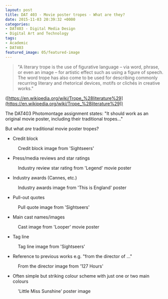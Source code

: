 ```yaml
---
layout: post
title: DAT 403 - Movie poster tropes - What are they?
date: 2015-11-03 20:39:32 +0000
categories:
- DAT403 - Digital Media Design
- Digital Art and Technology
tags:
- Academic
- DAT403
featured_image: 05/featured-image
---
```

<blockquote>"A literary trope is the use of figurative language – via word, phrase, or even an image – for artistic effect such as using a figure of speech. The word trope has also come to be used for describing commonly recurring literary and rhetorical devices, motifs or clichés in creative works."
</blockquote>

([https://en.wikipedia.org/wiki/Trope_%28literature%29](https://en.wikipedia.org/wiki/Trope_%28literature%29))

The DAT403 Photomontage assignment states: "It should work as an original movie poster, including their traditional tropes..."

But what *are* traditional movie poster tropes?

- Credit block

<figure><a href="https://res.cloudinary.com/circleseven/image/upload/q_auto,f_auto/credit-block"><img src="https://res.cloudinary.com/circleseven/image/upload/c_limit,w_800,h_800,q_auto,f_auto/credit-block" srcset="https://res.cloudinary.com/circleseven/image/upload/c_limit,w_400,q_auto,f_auto/credit-block 400w, https://res.cloudinary.com/circleseven/image/upload/c_limit,w_800,q_auto,f_auto/credit-block 800w, https://res.cloudinary.com/circleseven/image/upload/c_limit,w_1200,q_auto,f_auto/credit-block 1200w" sizes="(max-width: 768px) 100vw, 800px" alt="" loading="lazy"></a><figcaption>Credit block image from 'Sightseers'</figcaption></figure>

- Press/media reviews and star ratings

<figure><a href="https://res.cloudinary.com/circleseven/image/upload/q_auto,f_auto/industry-review-star-rating"><img src="https://res.cloudinary.com/circleseven/image/upload/c_limit,w_800,h_800,q_auto,f_auto/industry-review-star-rating" srcset="https://res.cloudinary.com/circleseven/image/upload/c_limit,w_400,q_auto,f_auto/industry-review-star-rating 400w, https://res.cloudinary.com/circleseven/image/upload/c_limit,w_800,q_auto,f_auto/industry-review-star-rating 800w, https://res.cloudinary.com/circleseven/image/upload/c_limit,w_1200,q_auto,f_auto/industry-review-star-rating 1200w" sizes="(max-width: 768px) 100vw, 800px" alt="" loading="lazy"></a><figcaption>Industry review star rating from 'Legend' movie poster</figcaption></figure>

- Industry awards (Cannes, etc.)

<figure><a href="https://res.cloudinary.com/circleseven/image/upload/q_auto,f_auto/industry-awards"><img src="https://res.cloudinary.com/circleseven/image/upload/c_limit,w_800,h_800,q_auto,f_auto/industry-awards" srcset="https://res.cloudinary.com/circleseven/image/upload/c_limit,w_400,q_auto,f_auto/industry-awards 400w, https://res.cloudinary.com/circleseven/image/upload/c_limit,w_800,q_auto,f_auto/industry-awards 800w, https://res.cloudinary.com/circleseven/image/upload/c_limit,w_1200,q_auto,f_auto/industry-awards 1200w" sizes="(max-width: 768px) 100vw, 800px" alt="" loading="lazy"></a><figcaption>Industry awards image from 'This is England' poster</figcaption></figure>

- Pull-out quotes

<figure><a href="https://res.cloudinary.com/circleseven/image/upload/q_auto,f_auto/pull-quote"><img src="https://res.cloudinary.com/circleseven/image/upload/c_limit,w_800,h_800,q_auto,f_auto/pull-quote" srcset="https://res.cloudinary.com/circleseven/image/upload/c_limit,w_400,q_auto,f_auto/pull-quote 400w, https://res.cloudinary.com/circleseven/image/upload/c_limit,w_800,q_auto,f_auto/pull-quote 800w, https://res.cloudinary.com/circleseven/image/upload/c_limit,w_1200,q_auto,f_auto/pull-quote 1200w" sizes="(max-width: 768px) 100vw, 800px" alt="" loading="lazy"></a><figcaption>Pull quote image from 'Sightseers'</figcaption></figure>

- Main cast names/images

<figure><a href="https://res.cloudinary.com/circleseven/image/upload/q_auto,f_auto/cast"><img src="https://res.cloudinary.com/circleseven/image/upload/c_limit,w_800,h_800,q_auto,f_auto/cast" srcset="https://res.cloudinary.com/circleseven/image/upload/c_limit,w_400,q_auto,f_auto/cast 400w, https://res.cloudinary.com/circleseven/image/upload/c_limit,w_800,q_auto,f_auto/cast 800w, https://res.cloudinary.com/circleseven/image/upload/c_limit,w_1200,q_auto,f_auto/cast 1200w" sizes="(max-width: 768px) 100vw, 800px" alt="" loading="lazy"></a><figcaption>Cast image from 'Looper' movie poster</figcaption></figure>

- Tag line

<figure><a href="https://res.cloudinary.com/circleseven/image/upload/q_auto,f_auto/tag-line"><img src="https://res.cloudinary.com/circleseven/image/upload/c_limit,w_800,h_800,q_auto,f_auto/tag-line" srcset="https://res.cloudinary.com/circleseven/image/upload/c_limit,w_400,q_auto,f_auto/tag-line 400w, https://res.cloudinary.com/circleseven/image/upload/c_limit,w_800,q_auto,f_auto/tag-line 800w, https://res.cloudinary.com/circleseven/image/upload/c_limit,w_1200,q_auto,f_auto/tag-line 1200w" sizes="(max-width: 768px) 100vw, 800px" alt="" loading="lazy"></a><figcaption>Tag line image from 'Sightseers'</figcaption></figure>

- Reference to previous works e.g. "from the director of ..."

<figure><a href="https://res.cloudinary.com/circleseven/image/upload/q_auto,f_auto/from-the-director"><img src="https://res.cloudinary.com/circleseven/image/upload/c_limit,w_800,h_800,q_auto,f_auto/from-the-director" srcset="https://res.cloudinary.com/circleseven/image/upload/c_limit,w_400,q_auto,f_auto/from-the-director 400w, https://res.cloudinary.com/circleseven/image/upload/c_limit,w_800,q_auto,f_auto/from-the-director 800w, https://res.cloudinary.com/circleseven/image/upload/c_limit,w_1200,q_auto,f_auto/from-the-director 1200w" sizes="(max-width: 768px) 100vw, 800px" alt="" loading="lazy"></a><figcaption>From the director image from '127 Hours'</figcaption></figure>

- Often simple but striking colour scheme with just one or two main colours

<figure><a href="https://res.cloudinary.com/circleseven/image/upload/q_auto,f_auto/little_miss_sunshine_ver4"><img src="https://res.cloudinary.com/circleseven/image/upload/c_limit,w_800,h_800,q_auto,f_auto/little_miss_sunshine_ver4" srcset="https://res.cloudinary.com/circleseven/image/upload/c_limit,w_400,q_auto,f_auto/little_miss_sunshine_ver4 400w, https://res.cloudinary.com/circleseven/image/upload/c_limit,w_800,q_auto,f_auto/little_miss_sunshine_ver4 800w, https://res.cloudinary.com/circleseven/image/upload/c_limit,w_1200,q_auto,f_auto/little_miss_sunshine_ver4 1200w" sizes="(max-width: 768px) 100vw, 800px" alt="" loading="lazy"></a><figcaption>'Little Miss Sunshine' poster image</figcaption></figure>

